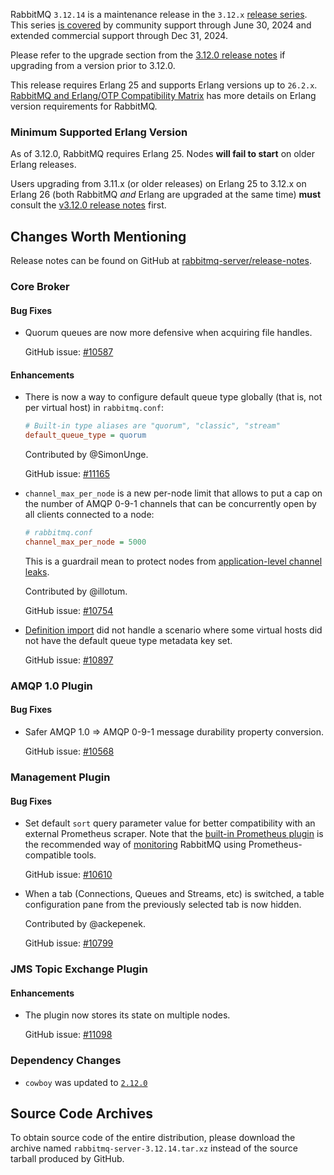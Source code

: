 RabbitMQ `3.12.14` is a maintenance release in the `3.12.x` [release series](https://www.rabbitmq.com/versions.html).
This series [is covered](https://rabbitmq.com/versions.html) by community support through June 30, 2024 and extended commercial support through Dec 31, 2024.

Please refer to the upgrade section from the [3.12.0 release notes](https://github.com/rabbitmq/rabbitmq-server/releases/tag/v3.12.0)
if upgrading from a version prior to 3.12.0.

This release requires Erlang 25 and supports Erlang versions up to `26.2.x`.
[RabbitMQ and Erlang/OTP Compatibility Matrix](https://www.rabbitmq.com/which-erlang.html) has more details on
Erlang version requirements for RabbitMQ.


### Minimum Supported Erlang Version

As of 3.12.0, RabbitMQ requires Erlang 25. Nodes **will fail to start** on older Erlang releases.

Users upgrading from 3.11.x (or older releases) on Erlang 25 to 3.12.x on Erlang 26
(both RabbitMQ *and* Erlang are upgraded at the same time) **must** consult
the [v3.12.0 release notes](https://github.com/rabbitmq/rabbitmq-server/releases/tag/v3.12.0) first.


## Changes Worth Mentioning

Release notes can be found on GitHub at [rabbitmq-server/release-notes](https://github.com/rabbitmq/rabbitmq-server/tree/v3.12.x/release-notes).


### Core Broker

#### Bug Fixes

 * Quorum queues are now more defensive when acquiring file handles.

   GitHub issue: [#10587](https://github.com/rabbitmq/rabbitmq-server/pull/10587)

#### Enhancements

 * There is now a way to configure default queue type globally (that is, not per virtual host)
   in `rabbitmq.conf`:

   ``` ini
   # Built-in type aliases are "quorum", "classic", "stream"
   default_queue_type = quorum
   ```

   Contributed by @SimonUnge.

   GitHub issue: [#11165](https://github.com/rabbitmq/rabbitmq-server/pull/11165)


 * `channel_max_per_node` is a new per-node limit that allows to put a cap on the number
   of AMQP 0-9-1 channels that can be concurrently open by all clients connected to a node:

   ``` ini
   # rabbitmq.conf
   channel_max_per_node = 5000
   ```

   This is a guardrail mean to protect nodes from [application-level channel leaks](https://www.rabbitmq.com/docs/channels#channel-leaks).

   Contributed by @illotum.

   GitHub issue: [#10754](https://github.com/rabbitmq/rabbitmq-server/pull/10754)

 * [Definition import](https://www.rabbitmq.com/docs/definitions) did not handle a scenario where some virtual hosts did not have
   the default queue type metadata key set.

   GitHub issue: [#10897](https://github.com/rabbitmq/rabbitmq-server/pull/10897)


### AMQP 1.0 Plugin

#### Bug Fixes

 * Safer AMQP 1.0 => AMQP 0-9-1 message durability property conversion.

   GitHub issue: [#10568](https://github.com/rabbitmq/rabbitmq-server/pull/10568)


### Management Plugin

#### Bug Fixes

 * Set default `sort` query parameter value for better compatibility with an external
   Prometheus scraper. Note that the [built-in Prometheus plugin](https://www.rabbitmq.com/docs/prometheus)
   is the recommended way of [monitoring](https://www.rabbitmq.com/docs/monitoring) RabbitMQ using Prometheus-compatible tools.

   GitHub issue: [#10610](https://github.com/rabbitmq/rabbitmq-server/pull/10610)

 * When a tab (Connections, Queues and Streams, etc) is switched, a table configuration pane
   from the previously selected tab is now hidden.

   Contributed by @ackepenek.

   GitHub issue: [#10799](https://github.com/rabbitmq/rabbitmq-server/pull/10799)


### JMS Topic Exchange Plugin

#### Enhancements

  * The plugin now stores its state on multiple nodes.

    GitHub issue: [#11098](https://github.com/rabbitmq/rabbitmq-server/pull/11098)


### Dependency Changes

 * `cowboy` was updated to [`2.12.0`](https://ninenines.eu/docs/en/cowboy/2.12/guide/migrating_from_2.11/)

## Source Code Archives

To obtain source code of the entire distribution, please download the archive named `rabbitmq-server-3.12.14.tar.xz`
instead of the source tarball produced by GitHub.
